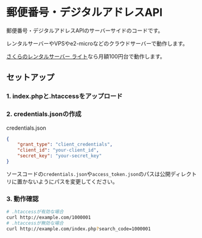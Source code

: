 # 郵便番号・デジタルアドレスAPI

郵便番号・デジタルアドレスAPIのサーバーサイドのコードです。

レンタルサーバーやVPSやe2-microなどのクラウドサーバーで動作します。

[さくらのレンタルサーバー ライト](https://rs.sakura.ad.jp/plan/)なら月額100円台で動作します。

## セットアップ

### 1. index.phpと.htaccessをアップロード

### 2. credentials.jsonの作成

credentials.json
```json
{
    "grant_type": "client_credentials",
    "client_id": "your-client_id",
    "secret_key": "your-secret_key"
}
```

ソースコードの`credentials.json`や`access_token.json`のパスは公開ディレクトリに置かないようにパスを変更してください。

### 3. 動作確認

```bash
# .htaccessが有効な場合
curl http://example.com/1000001
# .htaccessが無効な場合
curl http://example.com/index.php?search_code=1000001
```
